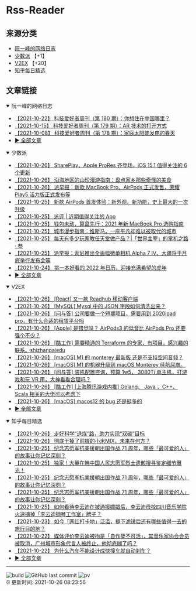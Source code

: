 # Rss-Reader

## 来源分类

* [阮一峰的网络日志](#阮一峰的网络日志)
* [少数派](#少数派) 【+1】
* [V2EX](#V2EX) 【+20】
* [知乎每日精选](#知乎每日精选)

## 文章链接

<details open>
    <summary id="阮一峰的网络日志">
     阮一峰的网络日志
    </summary>


* [【2021-10-22】 科技爱好者周刊（第 180 期）：你想住在中国哪里？](http://www.ruanyifeng.com/blog/2021/10/weekly-issue-180.html)
* [【2021-10-15】 科技爱好者周刊（第 179 期）：AR 技术的打开方式](http://www.ruanyifeng.com/blog/2021/10/weekly-issue-179.html)
* [【2021-10-08】 科技爱好者周刊（第 178 期）：家庭太阳能发电的春天](http://www.ruanyifeng.com/blog/2021/10/weekly-issue-178.html)
* [:arrow_forward: 全部文章](data/阮一峰的网络日志.md)
</details>

<details open>
    <summary id="少数派">
     少数派
    </summary>


* [【2021-10-26】 SharePlay、Apple ProRes 齐登场，iOS 15.1 值得关注的 6 个更新](https://sspai.com/post/69441)
* [【2021-10-26】 沿海地区的山珍漫游指南：盘点家乡那些奇怪的美食](https://sspai.com/post/69479)
* [【2021-10-26】 派早报：新款 MacBook Pro、AirPods 正式发售，荣耀 Play5 活力版正式发布等](https://sspai.com/post/69514)
* [【2021-10-25】 新款 AirPods 首发体验：新外观、新功能，史上最大的一次升级](https://sspai.com/post/69504)
* [【2021-10-25】 派评 | 近期值得关注的 App](https://sspai.com/post/69506)
* [【2021-10-25】 钱包未动，算盘先行：2021 年新 MacBook Pro 选购指南](https://sspai.com/post/69507)
* [【2021-10-25】 城市漫步指南：维斯马，一座平凡却难以被取代的城市](https://sspai.com/post/68529)
* [【2021-10-25】 每天有多少玩家教任天堂做产品？|「世界主宰」的掌机之路 · 叁](https://sspai.com/post/69478)
* [【2021-10-25】 派早报：索尼推出全画幅微单相机 Alpha 7 IV、大疆将于月底举行发布会等](https://sspai.com/post/69494)
* [【2021-10-24】 挑一本好看的 2022 年日历，迎接充满希望的虎年](https://sspai.com/post/69434)
* [:arrow_forward: 全部文章](data/少数派.md)
</details>

<details open>
    <summary id="V2EX">
     V2EX
    </summary>


* [【2021-10-26】 [React] 又一款 Readhub 移动客户端](https://www.v2ex.com/t/810685)
* [【2021-10-26】 [MySQL] Mysql 中的 JSON 字段如何清洗出来？](https://www.v2ex.com/t/810684)
* [【2021-10-26】 [问与答] 公司要做一个短期项目，需要用到 2020ipad pro，有什么合适的租赁平台吗](https://www.v2ex.com/t/810683)
* [【2021-10-26】 [Apple] 是错觉吗？ AirPods3 的低音比 AirPods Pro 还要强个不少？](https://www.v2ex.com/t/810682)
* [【2021-10-26】 [酷工作] 需要精通的 Terraform 的专家，有项目，感兴趣的联系。shizhanpaiedu](https://www.v2ex.com/t/810681)
* [【2021-10-26】 [macOS] M1 的 monterey 最新版 还是不支持空间音频？](https://www.v2ex.com/t/810680)
* [【2021-10-26】 [macOS] M1 的机器升级到 macOS Monterey 续航尿崩。](https://www.v2ex.com/t/810678)
* [【2021-10-26】 [问与答] 装机配置咨询，预算 1w5， 3080Ti 单主机，打游戏和玩 VR 用，大神看看合理吗？](https://www.v2ex.com/t/810677)
* [【2021-10-26】 [酷工作] [上海腾讯游戏内推] Golang、 Java 、C++、Scala 相关的大佬可以考虑下](https://www.v2ex.com/t/810676)
* [【2021-10-26】 [macOS] macos12 的 bug 还是挺多的](https://www.v2ex.com/t/810675)
* [:arrow_forward: 全部文章](data/V2EX.md)
</details>

<details open>
    <summary id="知乎每日精选">
     知乎每日精选
    </summary>


* [【2021-10-26】 走好科学“退煤”路，助力实现“双碳”目标](http://zhuanlan.zhihu.com/p/425647032?utm_campaign=rss&utm_medium=rss&utm_source=rss&utm_content=title)
* [【2021-10-26】 彻底干掉了前摄的小米MIX，未来在何方？](http://zhuanlan.zhihu.com/p/425793169?utm_campaign=rss&utm_medium=rss&utm_source=rss&utm_content=title)
* [【2021-10-25】 纪念志愿军抗美援朝出国作战 71 周年，哪些「最可爱的人」的故事让你记忆深刻？](http://www.zhihu.com/question/494388383/answer/2188254476?utm_campaign=rss&utm_medium=rss&utm_source=rss&utm_content=title)
* [【2021-10-25】 独家！大量在韩中国人民志愿军烈士遗骸搜寻鉴定细节曝光！](http://zhuanlan.zhihu.com/p/425560601?utm_campaign=rss&utm_medium=rss&utm_source=rss&utm_content=title)
* [【2021-10-25】 纪念志愿军抗美援朝出国作战 71 周年，哪些「最可爱的人」的故事让你记忆深刻？](http://www.zhihu.com/question/494388383/answer/2188237268?utm_campaign=rss&utm_medium=rss&utm_source=rss&utm_content=title)
* [【2021-10-25】 纪念志愿军抗美援朝出国作战 71 周年，哪些「最可爱的人」的故事让你记忆深刻？](http://www.zhihu.com/question/494388383/answer/2187792783?utm_campaign=rss&utm_medium=rss&utm_source=rss&utm_content=title)
* [【2021-10-25】 如何看待李云迪在被通报嫖娼后，李云迪母校四川音乐学院火速摘掉「李云迪钢琴工作室」牌子？](http://www.zhihu.com/question/493886418/answer/2187693027?utm_campaign=rss&utm_medium=rss&utm_source=rss&utm_content=title)
* [【2021-10-23】 如今「网红打卡地」泛滥，褪下滤镜后还有哪些值得一去的旅行目的地？](http://www.zhihu.com/question/491721079/answer/2167443272?utm_campaign=rss&utm_medium=rss&utm_source=rss&utm_content=title)
* [【2021-10-22】 媒体评价李云迪被拘是「自作孽不可活」，其音乐家协会会员被取消，广州城市形象代言人被终止，他彻底糊了吗？](http://www.zhihu.com/question/493814225/answer/2182923238?utm_campaign=rss&utm_medium=rss&utm_source=rss&utm_content=title)
* [【2021-10-22】 为什么汽车不能设计成快撞车就自动刹车？](http://www.zhihu.com/question/20498808/answer/2183501118?utm_campaign=rss&utm_medium=rss&utm_source=rss&utm_content=title)
* [:arrow_forward: 全部文章](data/知乎每日精选.md)
</details>


---

![build](https://github.com/LikaiLee/rss-reader/workflows/rss%20reader/badge.svg)
![GitHub last commit](https://img.shields.io/github/last-commit/likailee/rss-reader)
![pv](https://pageview.vercel.app/?github_user=likailee) <br>
:alarm_clock: 更新时间: 2021-10-26 08:23:56